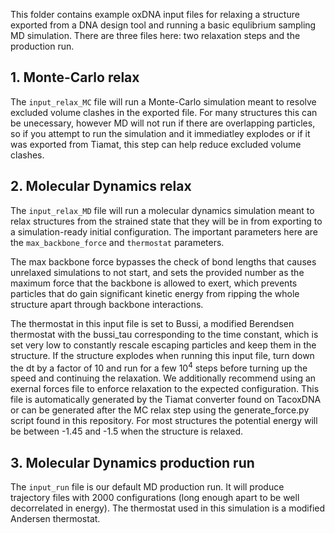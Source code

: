 This folder contains example oxDNA input files for relaxing a structure exported from a DNA design tool and running a basic equlibrium sampling MD simulation.  There are three files here: two relaxation steps and the production run.

## 1. Monte-Carlo relax
The `input_relax_MC` file will run a Monte-Carlo simulation meant to resolve excluded volume clashes in the exported file.  For many structures this can be unecessary, however MD will not run if there are overlapping particles, so if you attempt to run the simulation and it immediatley explodes or if it was exported from Tiamat, this step can help reduce excluded volume clashes.

## 2. Molecular Dynamics relax
The `input_relax_MD` file will run a molecular dynamics simulation meant to relax structures from the strained state that they will be in from exporting to a simulation-ready initial configuration.  The important parameters here are the `max_backbone_force` and `thermostat` parameters.

The max backbone force bypasses the check of bond lengths that causes unrelaxed simulations to not start, and sets the provided number as the maximum force that the backbone is allowed to exert, which prevents particles that do gain significant kinetic energy from ripping the whole structure apart through backbone interactions.

The thermostat in this input file is set to Bussi, a modified Berendsen thermostat with the bussi_tau corresponding to the time constant, which is set very low to constantly rescale escaping particles and keep them in the structure.  If the structure explodes when running this input file, turn down the dt by a factor of 10 and run for a few 10<sup>4</sup> steps before turning up the speed and continuing the relaxation.  We additionally recommend using an exernal forces file to enforce relaxation to the expected configuration.  This file is automatically generated by the Tiamat converter found on TacoxDNA or can be generated after the MC relax step using the generate_force.py script found in this repository.  For most structures the potential energy will be between -1.45 and -1.5 when the structure is relaxed.

## 3. Molecular Dynamics production run
The `input_run` file is our default MD production run.  It will produce trajectory files with 2000 configurations (long enough apart to be well decorrelated in energy).  The thermostat used in this simulation is a modified Andersen thermostat.
